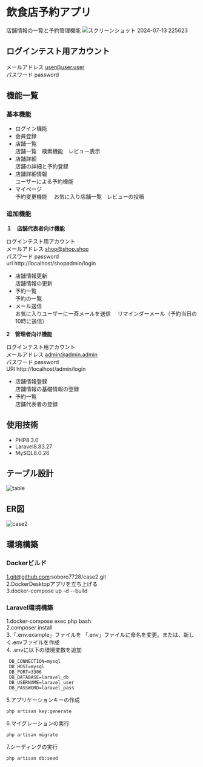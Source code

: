 # 飲食店予約アプリ  
店舗情報の一覧と予約管理機能
![スクリーンショット 2024-07-13 225623](https://github.com/user-attachments/assets/1803c306-ae16-4291-a053-f7f55dcb163c)


## ログインテスト用アカウント  
メールアドレス  user@user.user  
パスワード  password

## 機能一覧
### 基本機能
- ログイン機能
- 会員登録
- 店舗一覧  
店舗一覧　検索機能　レビュー表示
- 店舗詳細  
店舗の詳細と予約登録
- 店舗詳細情報  
ユーザーによる予約機能  
- マイページ  
予約変更機能　 お気に入り店舗一覧　レビューの投稿  
### 追加機能
**１　店舗代表者向け機能**  

ログインテスト用アカウント  
メールアドレス  shop@shop.shop  
パスワード  password  
url http://localhost/shopadmin/login

- 店舗情報更新  
店舗情報の更新
- 予約一覧  
予約の一覧  
- メール送信   
お気に入りユーザーに一斉メールを送信　
リマインダーメール（予約当日の10時に送信）

**2　管理者向け機能**  

ログインテスト用アカウント  
メールアドレス  admin@admin.admin  
パスワード  password  
URl http://localhost/admin/login

- 店舗情報登録  
店舗情報の基礎情報の登録
- 予約一覧  
店舗代表者の登録


## 使用技術  
- PHP8.3.0
- Laravel8.83.27
- MySQL8.0.26

## テーブル設計  
![table](https://github.com/user-attachments/assets/3652d6a8-e9ba-4db5-9df6-b73c01426277)


## ER図
![case2](https://github.com/user-attachments/assets/939cb2a5-18e7-46c1-ad09-51f2a5c7f96c)




## 環境構築
  ### Dockerビルド  
  1.git@github.com:soboro7728/case2.git  
  2.DockerDesktopアプリを立ち上げる  
  3.docker-compose up -d --build  
  ### Laravel環境構築
   1.docker-compose exec php bash  
   2.composer install  
   3.「.env.example」ファイルを 「.env」ファイルに命名を変更。または、新しく.envファイルを作成  
   4. .envに以下の環境変数を追加  
   
     DB_CONNECTION=mysql  
     DB_HOST=mysql  
     DB_PORT=3306  
     DB_DATABASE=laravel_db  
     DB_USERNAME=laravel_user  
     DB_PASSWORD=laravel_pass    
   5.アプリケーションキーの作成  
   
    php artisan key:generate  
   6.マイグレーションの実行
   
    php artisan migrate  
   7.シーディングの実行  
   
    php artisan db:seed  
